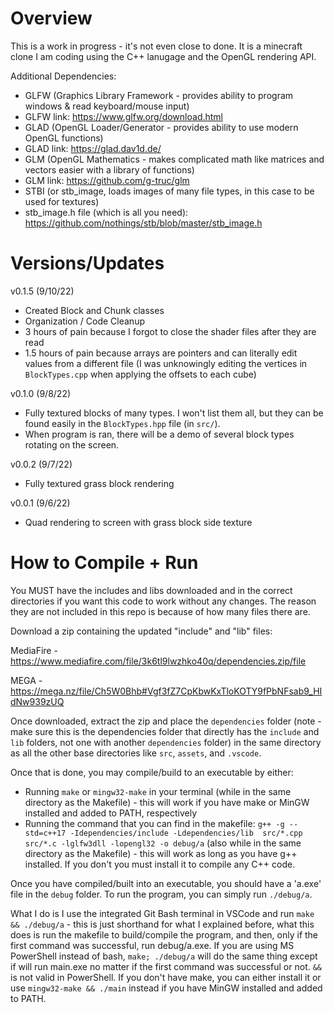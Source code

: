 # Overview
This is a work in progress - it's not even close to done. It is a minecraft clone I am coding using the C++ lanugage and the OpenGL rendering API. 

Additional Dependencies: 
- GLFW (Graphics Library Framework - provides ability to program windows & read keyboard/mouse input)
- GLFW link: https://www.glfw.org/download.html
- GLAD (OpenGL Loader/Generator - provides ability to use modern OpenGL functions)
- GLAD link: https://glad.dav1d.de/
- GLM (OpenGL Mathematics - makes complicated math like matrices and vectors easier with a library of functions)
- GLM link: https://github.com/g-truc/glm
- STBI (or stb_image, loads images of many file types, in this case to be used for textures)
- stb_image.h file (which is all you need): https://github.com/nothings/stb/blob/master/stb_image.h

# Versions/Updates
v0.1.5 (9/10/22)
- Created Block and Chunk classes
- Organization / Code Cleanup
- 3 hours of pain because I forgot to close the shader files after they are read
- 1.5 hours of pain because arrays are pointers and can literally edit values from a different file (I was unknowingly editing the vertices in `BlockTypes.cpp` when applying the offsets to each cube)

v0.1.0 (9/8/22)
- Fully textured blocks of many types. I won't list them all, but they can be found easily in the `BlockTypes.hpp` file (in `src/`).
- When program is ran, there will be a demo of several block types rotating on the screen.

v0.0.2 (9/7/22)
- Fully textured grass block rendering

v0.0.1 (9/6/22)
- Quad rendering to screen with grass block side texture

# How to Compile + Run
You MUST have the includes and libs downloaded and in the correct directories if you want this code to work without any changes. The reason they are not included in this repo is because of how many files there are.


Download a zip containing the updated "include" and "lib" files:

MediaFire - https://www.mediafire.com/file/3k6tl9lwzhko40q/dependencies.zip/file

MEGA - https://mega.nz/file/Ch5W0Bhb#Vgf3fZ7CpKbwKxTloKOTY9fPbNFsab9_HIdNw939zUQ


Once downloaded, extract the zip and place the `dependencies` folder (note - make sure this is the dependencies folder that directly has the `include` and `lib` folders, not one with another `dependencies` folder) in the same directory as all the other base directories like `src`, `assets`, and `.vscode`.

Once that is done, you may compile/build to an executable by either:
- Running `make` or `mingw32-make` in your terminal (while in the same directory as the Makefile) - this will work if you have make or MinGW installed and added to PATH, respectively
- Running the command that you can find in the makefile: `g++ -g --std=c++17 -Idependencies/include -Ldependencies/lib  src/*.cpp src/*.c -lglfw3dll -lopengl32 -o debug/a` (also while in the same directory as the Makefile) - this will work as long as you have g++ installed. If you don't you must install it to compile any C++ code.

Once you have compiled/built into an executable, you should have a 'a.exe' file in the `debug` folder. To run the program, you can simply run `./debug/a`.

What I do is I use the integrated Git Bash terminal in VSCode and run `make && ./debug/a` - this is just shorthand for what I explained before, what this does is run the makefile to build/compile the program, and then, only if the first command was successful, run debug/a.exe. If you are using MS PowerShell instead of bash, `make; ./debug/a` will do the same thing except if will run main.exe no matter if the first command was successful or not. `&&` is not valid in PowerShell. If you don't have make, you can either install it or use `mingw32-make && ./main` instead if you have MinGW installed and added to PATH.

